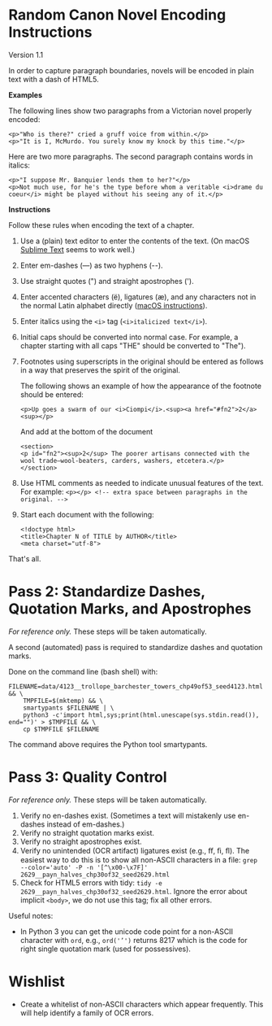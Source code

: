 Random Canon Novel Encoding Instructions
========================================

Version 1.1

In order to capture paragraph boundaries, novels will be encoded in plain text with a dash of HTML5.

**Examples**

The following lines show two paragraphs from a Victorian novel properly encoded:

```
<p>"Who is there?" cried a gruff voice from within.</p>
<p>"It is I, McMurdo. You surely know my knock by this time."</p>
```

Here are two more paragraphs. The second paragraph contains words in italics:

```
<p>"I suppose Mr. Banquier lends them to her?"</p>
<p>Not much use, for he's the type before whom a veritable <i>drame du coeur</i> might be played without his seeing any of it.</p>
```

**Instructions**

Follow these rules when encoding the text of a chapter.

1. Use a (plain) text editor to enter the contents of the text. (On macOS [Sublime Text](https://www.sublimetext.com/) seems to work well.)
2. Enter em-dashes (—) as two hyphens (--).
3. Use straight quotes (") and straight apostrophes (').
4. Enter accented characters (ë), ligatures (æ), and any characters not in the normal Latin alphabet directly ([macOS instructions](https://support.apple.com/en-us/HT201586)).
5. Enter italics using the ``<i>`` tag (``<i>italicized text</i>``).
6. Initial caps should be converted into normal case. For example, a chapter starting with all caps "THE" should be converted to "The").
7. Footnotes using superscripts in the original should be entered as follows in a way that preserves the spirit of the original.

    The following shows an example of how the appearance of the footnote should be entered:

    ```
    <p>Up goes a swarm of our <i>Ciompi</i>.<sup><a href="#fn2">2</a><sup></p>
    ```

    And add at the bottom of the document

    ```
    <section>
    <p id="fn2"><sup>2</sup> The poorer artisans connected with the wool trade—wool-beaters, carders, washers, etcetera.</p>
    </section>
    ```
8. Use HTML comments as needed to indicate unusual features of the text. For example: ``<p></p> <!-- extra space between paragraphs in the original. -->``
9. Start each document with the following:
    ```
    <!doctype html>
    <title>Chapter N of TITLE by AUTHOR</title>
    <meta charset="utf-8">
    ```

That's all.

Pass 2: Standardize Dashes, Quotation Marks, and Apostrophes
============================================================

*For reference only.* These steps will be taken automatically.

A second (automated) pass is required to standardize dashes and quotation marks.


Done on the command line (bash shell) with:

```
FILENAME=data/4123__trollope_barchester_towers_chp49of53_seed4123.html && \
    TMPFILE=$(mktemp) && \
    smartypants $FILENAME | \
    python3 -c'import html,sys;print(html.unescape(sys.stdin.read()), end="")' > $TMPFILE && \
    cp $TMPFILE $FILENAME
```

The command above requires the Python tool smartypants.


Pass 3: Quality Control
=======================

*For reference only.* These steps will be taken automatically.

1. Verify no en-dashes exist. (Sometimes a text will mistakenly use en-dashes instead of em-dashes.)
2. Verify no straight quotation marks exist.
3. Verify no straight apostrophes exist.
4. Verify no unintended (OCR artifact) ligatures exist (e.g., ﬀ, ﬁ, ﬂ). The easiest way to do this is to show all non-ASCII characters in a file: ``grep --color='auto' -P -n '[^\x00-\x7F]' 2629__payn_halves_chp30of32_seed2629.html``
5. Check for HTML5 errors with tidy: ``tidy -e 2629__payn_halves_chp30of32_seed2629.html``. Ignore the error about implicit ``<body>``, we do not use this tag; fix all other errors.

Useful notes:

- In Python 3 you can get the unicode code point for a non-ASCII character with ``ord``, e.g., ``ord('’')`` returns 8217 which is the code for right single quotation mark (used for possessives).

Wishlist
========
- Create a whitelist of non-ASCII characters which appear frequently. This will help identify a family of OCR errors.
